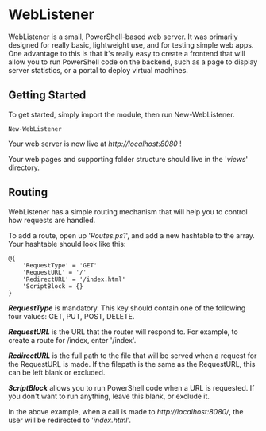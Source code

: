 # WebListener
WebListener is a small, PowerShell-based web server. It was primarily designed for really basic, lightweight use, and for testing simple web apps. One advantage to this is that it's really easy to create a frontend that will allow you to run PowerShell code on the backend, such as a page to display server statistics, or a portal to deploy virtual machines.

## Getting Started
To get started, simply import the module, then run New-WebListener.

```
New-WebListener
```

Your web server is now live at *http://localhost:8080* !

Your web pages and supporting folder structure should live in the '*views*' directory.

## Routing

WebListener has a simple routing mechanism that will help you to control how requests are handled.

To add a route, open up '*Routes.ps1*', and add a new hashtable to the array. Your hashtable should look like this:

```
@{
    'RequestType' = 'GET'
    'RequestURL' = '/'
    'RedirectURL' = '/index.html'
    'ScriptBlock = {}
}
```

***RequestType*** is mandatory. This key should contain one of the following four values: GET, PUT, POST, DELETE.

***RequestURL*** is the URL that the router will respond to. For example, to create a route for /index, enter '/index'.

***RedirectURL*** is the full path to the file that will be served when a request for the RequestURL is made. If the filepath is the same as the RequestURL, this can be left blank or excluded.

***ScriptBlock*** allows you to run PowerShell code when a URL is requested. If you don't want to run anything, leave this blank, or exclude it.

In the above example, when a call is made to *http://localhost:8080/*, the user will be redirected to '*index.html*'. 